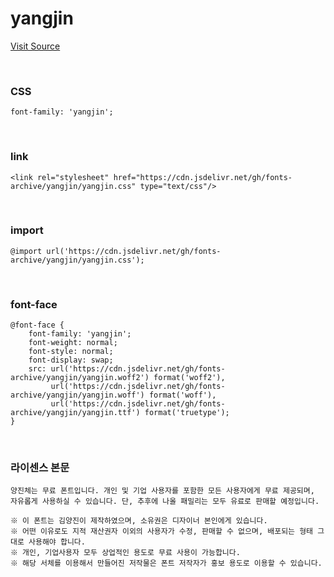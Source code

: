 # yangjin

[Visit Source](https://www.supernovice.org/font/?ckattempt=1)

&nbsp;

### CSS

```
font-family: 'yangjin';
```

&nbsp;

### link

```
<link rel="stylesheet" href="https://cdn.jsdelivr.net/gh/fonts-archive/yangjin/yangjin.css" type="text/css"/>
```

&nbsp;

### import

```
@import url('https://cdn.jsdelivr.net/gh/fonts-archive/yangjin/yangjin.css');
```

&nbsp;

### font-face

```
@font-face {
    font-family: 'yangjin';
    font-weight: normal;
    font-style: normal;
    font-display: swap;
    src: url('https://cdn.jsdelivr.net/gh/fonts-archive/yangjin/yangjin.woff2') format('woff2'),
         url('https://cdn.jsdelivr.net/gh/fonts-archive/yangjin/yangjin.woff') format('woff'),
         url('https://cdn.jsdelivr.net/gh/fonts-archive/yangjin/yangjin.ttf') format('truetype');
}
```

&nbsp;

### 라이센스 본문

```
양진체는 무료 폰트입니다. 개인 및 기업 사용자를 포함한 모든 사용자에게 무료 제공되며, 자유롭게 사용하실 수 있습니다. 단, 추후에 나올 패밀리는 모두 유료로 판매할 예정입니다. 
 
※ 이 폰트는 김양진이 제작하였으며, 소유권은 디자이너 본인에게 있습니다. 
※ 어떤 이유로도 지적 재산권자 이외의 사용자가 수정, 판매할 수 없으며, 배포되는 형태 그대로 사용해야 합니다. 
※ 개인, 기업사용자 모두 상업적인 용도로 무료 사용이 가능합니다. 
※ 해당 서체를 이용해서 만들어진 저작물은 폰트 저작자가 홍보 용도로 이용할 수 있습니다.
```
